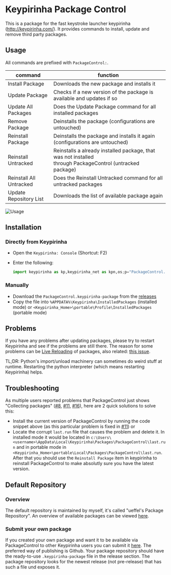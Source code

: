 # Keypirinha Package Control

This is a package for the fast keystroke launcher keypirinha (<http://keypirinha.com/>). It provides
commands to install, update and remove third party packages.

## Usage

All commands are prefixed with `PackageControl:`.

| command                 | function                                                                                                     |
|-------------------------|--------------------------------------------------------------------------------------------------------------|
| Install Package         | Downloads the new package and installs it                                                                    |
| Update Package          | Checks if a new version of the package is available and updates if so                                        |
| Update All Packages     | Does the Update Package command for all installed packages                                                   |
| Remove Package          | Deinstalls the package (configurations are untouched)                                                        |
| Reinstall Package       | Deinstalls the package and installs it again (configurations are untouched)                                  |
| Reinstall Untracked     | Reinstalls a already installed package, that was not installed<br>through PackageControl (untracked package) |
| Reinstall All Untracked | Does the  Reinstall Untracked command for all untracked packages                                             |
| Update Repository List  | Downloads the list of available package again                                                                |

![Usage](usage.gif)

## Installation

### Directly from Keypirinha

* Open the `Keypirinha: Console` (Shortcut: F2)
* Enter the following:

    ```python
    import keypirinha as kp,keypirinha_net as kpn,os;p="PackageControl.keypirinha-package";d=kpn.build_urllib_opener().open("https://github.com/ueffel/Keypirinha-PackageControl/releases/download/1.0.4/"+p);pb=d.read();d.close();f=open(os.path.join(kp.installed_package_dir(),p),"wb");f.write(pb);f.close()
    ```

### Manually

* Download the `PackageControl.keypirinha-package` from the
  [releases](https://github.com/ueffel/Keypirinha-PackageControl/releases/latest)
* Copy the file into `%APPDATA%\Keypirinha\InstalledPackages` (installed mode) or
  `<Keypirinha_Home>\portable\Profile\InstalledPackages` (portable mode)

## Problems

If you have any problems after updating packages, please try to restart Keypirinha and see if the
problems are still there. The reason for some problems can be [Live
Reloading](http://keypirinha.com/api/overview.html?highlight=tricky#reloading) of packages, also
related: [this issue](https://github.com/Keypirinha/Keypirinha/issues/117).

TL;DR: Python's import/unload machinery can sometimes do weird stuff at runtime. Restarting the
python interpreter (which means restarting Keypirinha) helps.

## Troubleshooting

As multiple users reported problems that PackageControl just shows "Collecting packages"
([#8](https://github.com/ueffel/Keypirinha-PackageControl/issues/8),
[#11](https://github.com/ueffel/Keypirinha-PackageControl/issues/11),
[#16](https://github.com/ueffel/Keypirinha-PackageControl/issues/16)), here are 2 quick solutions to
solve this:

* Install the current version of PackageControl by running the code snippet above (as this
  particular problem is fixed in
  [#11](https://github.com/ueffel/Keypirinha-PackageControl/issues/11)) or
* Locate the corrupt `last.run` file that causes the problem and delete it. In installed mode it
  would be located in
  `c:\Users\<username>\AppData\Local\Keypirinha\Packages\PackageControl\last.run` and in portable
  mode in `<Keypirinha_Home>\portable\Local\Packages\PackageControl\last.run`.  
  After that you should use the `Reinstall Package` item in keypirinha to reinstall PackageControl
  to make absolutly sure you have the latest version.

## Default Repository

### Overview

The default repository is maintained by myself, it's called "ueffel's Package Repository". An
overview of available packages can be viewed [here](https://ue.spdns.de/packagecontrol/).

### Submit your own package

If you created your own package and want it to be available via PackageControl to other Keypirinha
users you can submit it [here](https://ue.spdns.de/packagecontrol/new_package). The preferred way of
publishing is Github. Your package repository should have the ready-to-use `.keypirinha-package`
file in the release section. The package repository looks for the newest release (not pre-release)
that has such a file und exposes it.
